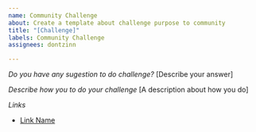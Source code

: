 ```yaml
---
name: Community Challenge
about: Create a template about challenge purpose to community
title: "[Challenge]"
labels: Community Challenge
assignees: dontzinn

---
```


*Do you have any sugestion to do challenge?*
[Describe your answer]

*Describe how you to do your challenge*
[A description about how you do]

*Links*
- [Link Name](URL)
